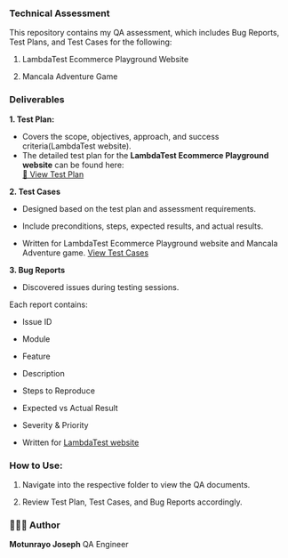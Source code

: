 ### Technical Assessment

This repository contains my QA assessment, which includes Bug Reports, Test Plans, and Test Cases for the following:

1. LambdaTest Ecommerce Playground Website

2. Mancala Adventure Game


### Deliverables

**1. Test Plan:** 

- Covers the scope, objectives, approach, and success criteria(LambdaTest website).
- The detailed test plan for the **LambdaTest Ecommerce Playground website** can be found here:  
[📄 View Test Plan](https://docs.google.com/document/d/11xPnubBRnolA66RZN4muwYtKZLW28P2KVbpjP7FVCTI/edit?usp=sharing)

**2. Test Cases**

- Designed based on the test plan and assessment requirements.

- Include preconditions, steps, expected results, and actual results.

- Written for LambdaTest Ecommerce Playground website and Mancala Adventure game.
[ View Test Cases](https://docs.google.com/spreadsheets/d/1aQwVCEM0G8sWu4HzjmGbwMEmhuho7oed2VjZgtdoGFk/edit?usp=sharing)


**3. Bug Reports**

- Discovered issues during testing sessions.

Each report contains:

- Issue ID

- Module

- Feature

- Description

- Steps to Reproduce

- Expected vs Actual Result

- Severity & Priority

- Written for [ LambdaTest website](https://docs.google.com/spreadsheets/d/1aQwVCEM0G8sWu4HzjmGbwMEmhuho7oed2VjZgtdoGFk/edit?gid=1520645012#gid=1520645012)


### How to Use:

1. Navigate into the respective folder to view the QA documents.

2. Review Test Plan, Test Cases, and Bug Reports accordingly.


### 👩🏽‍💻 Author

**Motunrayo Joseph**
QA Engineer
